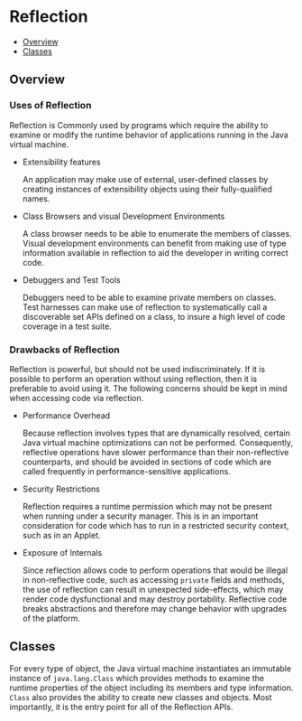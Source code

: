 # Reflection

- [Overview](#overview)
- [Classes](#classes)

## Overview

### Uses of Reflection

Reflection is Commonly used by programs which require the ability to examine or modify the runtime behavior of applications running in the Java virtual machine.

- Extensibility features

  An application may make use of external, user-defined classes by creating instances of extensibility objects using their fully-qualified names.

- Class Browsers and visual Development Environments

  A class browser needs to be able to enumerate the members of classes. Visual development environments can benefit from making use of type information available in reflection to aid the developer in writing correct code.

- Debuggers and Test Tools

  Debuggers need to be able to examine private members on classes. Test harnesses can make use of reflection to systematically call a discoverable set APIs defined on a class, to insure a high level of code coverage in a test suite.

### Drawbacks of Reflection

Reflection is powerful, but should not be used indiscriminately. If it is possible to perform an operation without using reflection, then it is preferable to avoid using it. The following concerns should be kept in mind when accessing code via reflection.

- Performance Overhead

  Because reflection involves types that are dynamically resolved, certain Java virtual machine optimizations can not be performed. Consequently, reflective operations have slower performance than their non-reflective counterparts, and should be avoided in sections of code which are called frequently in performance-sensitive applications.

- Security Restrictions

  Reflection requires a runtime permission which may not be present when running under a security manager. This is in an important consideration for code which has to run in a restricted security context, such as in an Applet.

- Exposure of Internals

  Since reflection allows code to perform operations that would be illegal in non-reflective code, such as accessing `private` fields and methods, the use of reflection can result in unexpected side-effects, which may render code dysfunctional and may destroy portability. Reflective code breaks abstractions and therefore may change behavior with upgrades of the platform.

## Classes

For every type of object, the Java virtual machine instantiates an immutable instance of `java.lang.Class` which provides methods to examine the runtime properties of the object including its members and type information. `Class` also provides the ability to create new classes and objects. Most importantly, it is the entry point for all of the Reflection APIs.